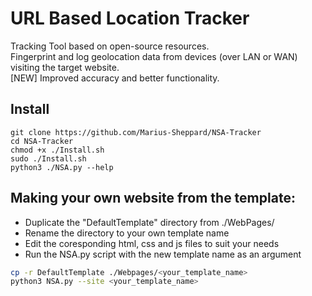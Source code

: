 # URL Based Location Tracker
Tracking Tool based on open-source resources.  
Fingerprint and log geolocation data from devices (over LAN or WAN) visiting the target website.  
[NEW] Improved accuracy and better functionality.

## Install
```
git clone https://github.com/Marius-Sheppard/NSA-Tracker
cd NSA-Tracker
chmod +x ./Install.sh
sudo ./Install.sh
python3 ./NSA.py --help
```

## Making your own website from the template:
- Duplicate  the "DefaultTemplate" directory from ./WebPages/ 
- Rename the directory to your own template name
- Edit the coresponding html, css and js files to suit your needs
- Run the NSA.py script with the new template name as an argument 
```bash
cp -r DefaultTemplate ./Webpages/<your_template_name>
python3 NSA.py --site <your_template_name>
```
